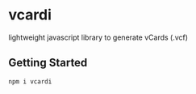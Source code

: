 # vcardi
lightweight javascript library to generate vCards (.vcf)


## Getting Started
```
npm i vcardi
```
